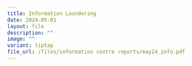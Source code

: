 ```yaml
---
title: Information Laundering
date: 2024-05-01
layout: file
description: ""
image: ""
variant: tiptap
file_url: /files/information centre reports/may24_info.pdf
---
```


